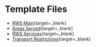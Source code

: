 # Template Files

* [RWS Main](https://github.com/OpenDataManchester/Open3R/blob/V2/docs/8_Supporting_Files/8_1_1_RWS_Main_Template.csv){target=_blank} 
* [Areas Served](https://github.com/OpenDataManchester/Open3R/blob/V2/docs/8_Supporting_Files/8_1_2_RWS_Area_Served_Template.csv){target=_blank}
* [RWS Services](https://github.com/OpenDataManchester/Open3R/blob/V2/docs/8_Supporting_Files/8_1_3_RWS_Services_Template.csv){target=_blank}
* [Transport Restrictions](https://github.com/OpenDataManchester/Open3R/blob/V2/docs/8_Supporting_Files/8_1_4_RWS_Transport_Restrictions_Template.csv){target=_blank}